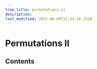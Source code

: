 ```yaml
---
tree_title: permutations-ii
description: 
last_modified: 2022-06-09T21:23:28.2328
---
```


# Permutations II

## Contents
